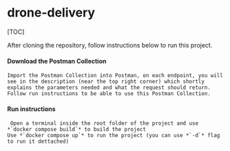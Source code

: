 # drone-delivery

[TOC]

After cloning the repository, follow instructions below to run this project.

#### Download the Postman Collection

	Import the Postman Collection into Postman, on each endpoint, you will see in the description (near the top right corner) which shortly explains the parameters needed and what the request should return.
	Follow run instructions to be able to use this Postman Collection.

#### Run instructions

	 Open a terminal inside the root folder of the project and use *`docker compose build`* to build the project
	Use *`docker compose up`* to run the project (you can use *`-d`* flag to run it dettached)